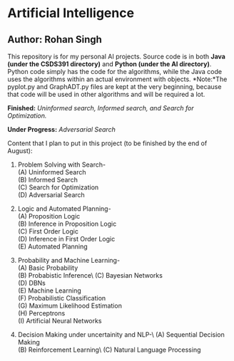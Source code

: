 # Artificial Intelligence
## Author: Rohan Singh
This repository is for my personal AI projects. Source code is in both **Java (under the CSDS391 directory)** and **Python (under the AI directory)**.
Python code simply has the code for the algorithms, while the Java code uses the algorithms within an actual environment with objects. *Note:*The pyplot.py and GraphADT.py files are kept at the very beginning, because that code will be used in other algorithms and will be required a lot.

**Finished:** *Uninformed search, Informed search, and Search for Optimization.*

**Under Progress:** *Adversarial Search*


Content that I plan to put in this project (to be finished by the end of August):
1) Problem Solving with Search-\
    (A) Uninformed Search\
    (B) Informed Search\
    (C) Search for Optimization\
    (D) Adversarial Search
    
2) Logic and Automated Planning-\
    (A) Proposition Logic\
    (B) Inference in Proposition Logic\
    (C) First Order Logic\
    (D) Inference in First Order Logic\
    (E) Automated Planning
    
3) Probability and Machine Learning-\
    (A) Basic Probability\
    (B) Probabistic Inference\ 
    (C) Bayesian Networks\
    (D) DBNs\
    (E) Machine Learning\
    (F) Probabilistic Classification\
    (G) Maximum Likelihood Estimation\
    (H) Perceptrons\
    (I) Artificial Neural Networks
  
4) Decision Making under uncertainity and NLP-\ 
    (A) Sequential Decision Making\
    (B) Reinforcement Learning\ 
    (C) Natural Language Processing 

